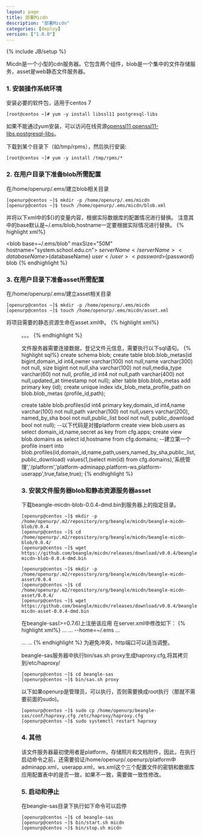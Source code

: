 ```yaml
---
layout: page
title: 部署Micdn
description: "部署Micdn"
categories: [deploy]
version: ["1.0.0"]
---
```

{% include JB/setup %}

Micdn是一个小型的cdn服务器。它包含两个组件，blob是一个集中的文件存储服务，asset是web静态文件服务器。

### 1. 安装操作系统环境

安装必要的软件包，适用于centos 7

    [root@centos ~]# yum -y install libssl11 postgresql-libs

如果不能通过yum安装，可以访问在线资源[openssl11](https://download-ib01.fedoraproject.org/pub/epel/7/x86_64/Packages/o/openssl11-1.1.1c-1.el7.x86_64.rpm),[openssl11-libs](https://download-ib01.fedoraproject.org/pub/epel/7/x86_64/Packages/o/openssl11-libs-1.1.1c-1.el7.x86_64.rpm),[postgresql-libs](http://mirrors.163.com/centos/7/os/x86_64/Packages/postgresql-libs-9.2.24-2.el7.x86_64.rpm)。

下载到某个目录下（如/tmp/rpms），然后执行安装:

    [root@centos ~]# yum -y install /tmp/rpms/*

### 2. 在用户目录下准备blob所需配置

在/home/openurp/.ems/建立blob相关目录

    [openurp@centos ~]$ mkdir -p /home/openurp/.ems/micdn
    [openurp@centos ~]$ touch /home/openurp/.ems/micdn/blob.xml

并将以下xml中的${}的变量内容，根据实际数据库的配置情况进行替换。
注意其中的base默认是~/.ems/blob,hostname一定要根据实际情况进行替换。
{% highlight xml%}
<?xml version="1.0" encoding="UTF-8"?>
<blob base=~/.ems/blob" maxSize="50M" hostname="system.school.edu.cn">
  <dataSource>
    <serverName>${serverName}</serverName>
    <databaseName>${databaseName}</databaseName>
    <user>${user}</user>
    <password>${password}</password>
    <schema>blob</schema>
  </dataSource> 
</blob>
{% endhighlight %}

### 3. 在用户目录下准备asset所需配置

在/home/openurp/.ems/建立asset相关目录

    [openurp@centos ~]$ mkdir -p /home/openurp/.ems/micdn
    [openurp@centos ~]$ touch /home/openurp/.ems/micdn/asset.xml

将项目需要的静态资源生命在asset.xml中。
{% highlight xml%}
<?xml version="1.0" encoding="UTF-8"?>
<asset base="~/.ems/static">
  <contexts>
    <context base="/local/">
      <dir location="~/.ems/local"/>
    </context>
    <context base="/bui/">
      <jar gav="org.beangle.bundles:beangle-bundles-bui:0.3.0"/>
    </context>
    。。。
  </contexts> 
</asset>
{% endhighlight %}

文件服务器需要连接数据，登记文件元信息，需要执行以下sql语句。
{% highlight sql%}
create schema blob;
create table blob.blob_metas(id bigint,domain_id int4,owner varchar(100) not null,name varchar(300)  not null,
                              size bigint  not null,sha varchar(100)  not null,media_type varchar(60)  not null,
                              profile_id int4 not null,path varchar(400) not null,updated_at timestamp not null);
alter table blob.blob_metas add primary key (id);
create unique  index idx_blob_meta_profile_path on blob.blob_metas (profile_id,path);

create table blob.profiles(id int4 primary key,domain_id int4,name varchar(100) not null,path varchar(100) not null,users varchar(200),
                           named_by_sha bool not null,public_list bool not null,
                           public_download bool not null);
--以下代码是对接platform
create view blob.users as select domain_id,name,secret as key from cfg.apps;
create view blob.domains as select id,hostname from cfg.domains;
--建立第一个profile
insert into blob.profiles(id,domain_id,name,path,users,named_by_sha,public_list,public_download)
values(1,(select min(id) from cfg.domains),'系统管理','/platform','platform-adminapp,platform-ws,platform-userapp',true,false,true);
{% endhighlight %}

### 3. 安装文件服务器blob和静态资源服务器asset

下载beangle-micdn-blob-0.0.4-dmd.bin到服务器上的指定目录。

    [openurp@centos ~]$ mkdir -p /home/openurp/.m2/repository/org/beangle/micdn/beangle-micdn-blob/0.0.4
    [openurp@centos ~]$ cd /home/openurp/.m2/repository/org/beangle/micdn/beangle-micdn-blob/0.0.4/
    [openurp@centos ~]$ wget https://github.com/beangle/micdn/releases/download/v0.0.4/beangle-micdn-blob-0.0.4-dmd.bin

    [openurp@centos ~]$ mkdir -p /home/openurp/.m2/repository/org/beangle/micdn/beangle-micdn-asset/0.0.4
    [openurp@centos ~]$ cd /home/openurp/.m2/repository/org/beangle/micdn/beangle-micdn-asset/0.0.4/
    [openurp@centos ~]$ wget https://github.com/beangle/micdn/releases/download/v0.0.4/beangle-micdn-asset-0.0.4-dmd.bin

在beangle-sas(>=0.7.6)上注册该应用
在server.xml中修改如下：
{% highlight xml%}
<Engines>
   ...
  <Engine name="vibed" type="vibed" version="0.8.6"/>
</Engines>
<Farms>
  ...
  <Farm name="micdn" engine="vibed">
    <Options>--home=~/.ems</Options>
    <Server name="blob" http="7081"/>
    <Server name="asset" http="8080"/>
  </Farm>
<Farms>
<Proxy>
 ...
  <Backend name="micdn_asset">
     <Server name="micdn.asset" port="6081"/>
  </Backend>
</Proxy>

<Webapps>
  ...
  <Webapp name="micdn.blob" gav="org.beangle.micdn:beangle-micdn-blob:bin:dmd:0.0.4"/>
  <Webapp name="micdn.asset" gav="org.beangle.micdn:beangle-micdn-asset:bin:dmd:0.0.4"/>
</Webapps>
<Deployments>
  ...
  <Deployment webapp="micdn.blob" on="micdn.blob"  path="/blob"/>
  <Deployment webapp="micdn.asset" on="micdn_asset"  path="/static"/>
</Deployments>
{% endhighlight %}
为避免冲突，http端口可以适当调整。

beangle-sas服务器中执行bin/sas.sh proxy生成haproxy.cfg,将其拷贝到/etc/haproxy/

    [openurp@centos ~]$ cd beangle-sas
    [openurp@centos ~]$ bin/sas.sh proxy

以下如果openurp是管理员，可以执行，否则需要换成root执行（那就不需要前面的sudo)。

    [openurp@centos ~]$ sudo cp /home/openurp/beangle-sas/conf/haproxy.cfg /etc/haproxy/haproxy.cfg
    [openurp@centos ~]$ sudo systemctl restart haproxy

### 4. 其他

该文件服务器最初使用者是platform，存储照片和文档附件，因此，在执行启动命令之前，还需要验证/home/openurp/.openurp/platform中
adminapp.xml，userapp.xml，ws.xml这个三个配置文件的密钥和数据库应用配置表中的是否一致，如果不一致，需要做一致性修改。

### 5. 启动和停止

在beangle-sas目录下执行如下命令可以启停

    [openurp@centos ~]$ cd beangle-sas
    [openurp@centos ~]$ bin/start.sh micdn
    [openurp@centos ~]$ bin/stop.sh micdn

